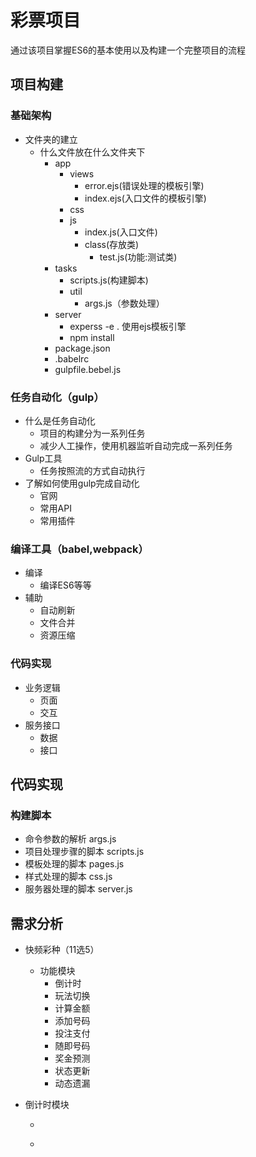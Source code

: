 # 彩票项目

通过该项目掌握ES6的基本使用以及构建一个完整项目的流程

## 项目构建



### 基础架构

- 文件夹的建立
  - 什么文件放在什么文件夹下
    - app
      - views
        - error.ejs(错误处理的模板引擎)
        - index.ejs(入口文件的模板引擎)
      - css
      - js
        - index.js(入口文件)
        - class(存放类)
          - test.js(功能:测试类)
    - tasks
      - scripts.js(构建脚本)
      - util
        - args.js（参数处理）
    - server
      - experss -e . 使用ejs模板引擎
      - npm install
    - package.json
    - .babelrc
    - gulpfile.bebel.js

### 任务自动化（gulp）

- 什么是任务自动化
  - 项目的构建分为一系列任务
  - 减少人工操作，使用机器监听自动完成一系列任务
- Gulp工具
  - 任务按照流的方式自动执行
- 了解如何使用gulp完成自动化
  - 官网
  - 常用API
  - 常用插件

###  编译工具（babel,webpack）

- 编译
  - 编译ES6等等
- 辅助
  - 自动刷新
  - 文件合并
  - 资源压缩

### 代码实现

- 业务逻辑
  - 页面
  - 交互
- 服务接口
  - 数据
  - 接口

## 代码实现

### 构建脚本

- 命令参数的解析 args.js
- 项目处理步骤的脚本 scripts.js
- 模板处理的脚本 pages.js
- 样式处理的脚本 css.js
- 服务器处理的脚本 server.js

## 需求分析

+ 快频彩种（11选5）

  + 功能模块
    + 倒计时
    + 玩法切换
    + 计算金额
    + 添加号码
    + 投注支付
    + 随即号码
    + 奖金预测
    + 状态更新
    + 动态遗漏

+ 倒计时模块

  + ```javascript

    ```

  + ​






